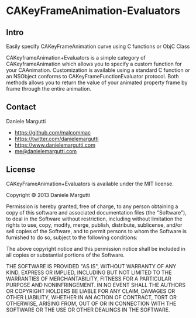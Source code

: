 CAKeyFrameAnimation-Evaluators
==============================

## Intro

Easily specify CAKeyFrameAnimation curve using C functions or ObjC Class

CAKeyframeAnimation+Evaluators is a simple category of CAKeyframeAnimation which allows you to specify a custom function for your CAAnimation.
Customization is available using a standard C function or an NSObject conforms to CAKeyFrameFunctionEvaluator protocol.
Both methods allows you to return the value of your animated property frame by frame through the entire animation.

## Contact

Daniele Margutti

- https://github.com/malcommac
- https://twitter.com/danielemargutti
- https://www.danielemargutti.com
- me@danielemargutti.com

## License

CAKeyFrameAnimation+Evaluators is available under the MIT license.

Copyright © 2013 Daniele Margutti

Permission is hereby granted, free of charge, to any person obtaining a copy of this software and associated documentation files (the "Software"), to deal in the Software without restriction, including without limitation the rights to use, copy, modify, merge, publish, distribute, sublicense, and/or sell copies of the Software, and to permit persons to whom the Software is furnished to do so, subject to the following conditions:

The above copyright notice and this permission notice shall be included in all copies or substantial portions of the Software.

THE SOFTWARE IS PROVIDED "AS IS", WITHOUT WARRANTY OF ANY KIND, EXPRESS OR IMPLIED, INCLUDING BUT NOT LIMITED TO THE WARRANTIES OF MERCHANTABILITY, FITNESS FOR A PARTICULAR PURPOSE AND NONINFRINGEMENT. IN NO EVENT SHALL THE AUTHORS OR COPYRIGHT HOLDERS BE LIABLE FOR ANY CLAIM, DAMAGES OR OTHER LIABILITY, WHETHER IN AN ACTION OF CONTRACT, TORT OR OTHERWISE, ARISING FROM, OUT OF OR IN CONNECTION WITH THE SOFTWARE OR THE USE OR OTHER DEALINGS IN THE SOFTWARE.
